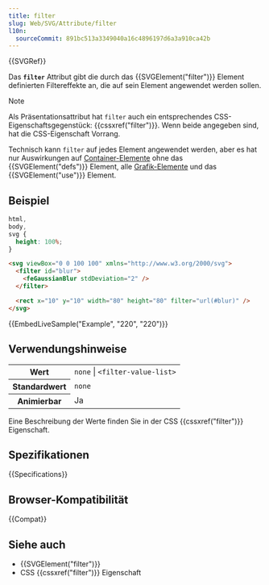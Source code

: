 ```yaml
---
title: filter
slug: Web/SVG/Attribute/filter
l10n:
  sourceCommit: 891bc513a3349040a16c4896197d6a3a910ca42b
---
```


{{SVGRef}}

Das **`filter`** Attribut gibt die durch das {{SVGElement("filter")}} Element definierten Filtereffekte an, die auf sein Element angewendet werden sollen.

> [!NOTE]
> Als Präsentationsattribut hat `filter` auch ein entsprechendes CSS-Eigenschaftsgegenstück: {{cssxref("filter")}}. Wenn beide angegeben sind, hat die CSS-Eigenschaft Vorrang.

Technisch kann `filter` auf jedes Element angewendet werden, aber es hat nur Auswirkungen auf [Container-Elemente](/de/docs/Web/SVG/Element#container_elements) ohne das {{SVGElement("defs")}} Element, alle [Grafik-Elemente](/de/docs/Web/SVG/Element#graphics_elements) und das {{SVGElement("use")}} Element.

## Beispiel

```css hidden
html,
body,
svg {
  height: 100%;
}
```

```html
<svg viewBox="0 0 100 100" xmlns="http://www.w3.org/2000/svg">
  <filter id="blur">
    <feGaussianBlur stdDeviation="2" />
  </filter>

  <rect x="10" y="10" width="80" height="80" filter="url(#blur)" />
</svg>
```

{{EmbedLiveSample("Example", "220", "220")}}

## Verwendungshinweise

<table class="properties">
  <tbody>
    <tr>
      <th scope="row">Wert</th>
      <td>
        <code>none</code>
        <a
          href="/de/docs/Web/CSS/CSS_Values_and_Units/Value_definition_syntax#single_bar"
          title="Einzelner Balken: Genau eine der Entitäten muss vorhanden sein"
          >|</a
        >
        <code>&#x3C;filter-value-list></code>
      </td>
    </tr>
    <tr>
      <th scope="row">Standardwert</th>
      <td><code>none</code></td>
    </tr>
    <tr>
      <th scope="row">Animierbar</th>
      <td>Ja</td>
    </tr>
  </tbody>
</table>

Eine Beschreibung der Werte finden Sie in der CSS {{cssxref("filter")}} Eigenschaft.

## Spezifikationen

{{Specifications}}

## Browser-Kompatibilität

{{Compat}}

## Siehe auch

- {{SVGElement("filter")}}
- CSS {{cssxref("filter")}} Eigenschaft
